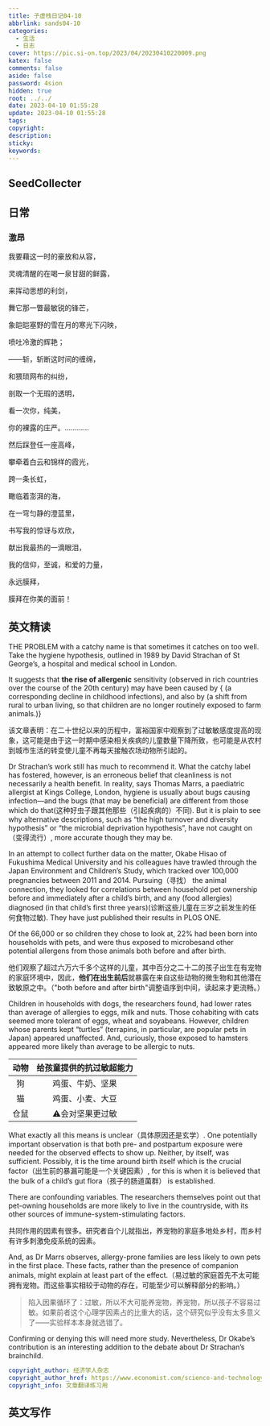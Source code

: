 ```yaml
---
title: 子虚栈日记04-10
abbrlink: sands04-10
categories:
  - 生活
  - 日志
cover: https://pic.si-on.top/2023/04/20230410220009.png
katex: false
comments: false
aside: false
password: 4sion
hidden: true
root: ../../
date: 2023-04-10 01:55:28
update: 2023-04-10 01:55:28
tags:
copyright:
description:
sticky:
keywords:
---
```


## SeedCollecter


## 日常
### 激昂
我要藉这一时的豪放和从容，

灵魂清醒的在喝一泉甘甜的鲜露，

来挥动思想的利剑，

舞它那一瞥最敏锐的锋芒，

象皑皑塞野的雪在月的寒光下闪映，

喷吐冷激的辉艳；

——斩，斩断这时间的缠绵，

和猥琐网布的纠纷，

剖取一个无瑕的透明，

看一次你，纯美，

你的裸露的庄严。…………

然后踩登任一座高峰，

攀牵着白云和锦样的霞光，

跨一条长虹，

瞰临着澎湃的海，

在一穹匀静的澄蓝里，

书写我的惊讶与欢欣，

献出我最热的一滴眼泪，

我的信仰，至诚，和爱的力量，

永远膜拜，

膜拜在你美的面前！

## 英文精读

THE PROBLEM with a catchy name is that sometimes it catches on too well. Take the hygiene hypothesis, outlined in 1989 by David Strachan of St George’s, a hospital and medical school in London. 

It suggests that **the rise of allergenic** sensitivity (observed in rich countries over the course of the 20th century) may have been caused by { (a corresponding decline in childhood infections), and also by (a shift from rural to urban living, so that children are no longer routinely exposed to farm animals.)}

该文章表明：在二十世纪以来的历程中，富裕国家中观察到了过敏敏感度提高的现象，这可能是由于这一时期中感染相关疾病的儿童数量下降所致，也可能是从农村到城市生活的转变使儿童不再每天接触农场动物所引起的。

Dr Strachan’s work still has much to recommend it. What the catchy label has fostered, however, is an erroneous belief that cleanliness is not necessarily a health benefit. In reality, says Thomas Marrs, a paediatric allergist at Kings College, London, hygiene is usually about bugs causing infection—and the bugs (that may be beneficial) are different from those which do that(这种好虫子跟其他那些（引起疾病的）不同). But it is plain to see why alternative descriptions, such as “the high turnover and diversity hypothesis” or “the microbial deprivation hypothesis”, have not caught on（变得流行）, more accurate though they may be.

In an attempt to collect further data on the matter, Okabe Hisao of Fukushima Medical University and his colleagues have trawled through the Japan Environment and Children’s Study, which tracked over 100,000 pregnancies between 2011 and 2014. Pursuing（寻找） the animal connection, they looked for correlations between household pet ownership before and immediately after a child’s birth, and any (food allergies) diagnosed (in that child’s first three years)(诊断这些儿童在三岁之前发生的任何食物过敏). They have just published their results in PLOS ONE.

Of the 66,000 or so children they chose to look at, 22% had been born into households with pets, and were thus exposed to microbesand other potential allergens from those animals both before and after birth.

他们观察了超过六万六千多个这样的儿童，其中百分之二十二的孩子出生在有宠物的家庭环境中，因此，**他们在出生前后**就暴露在来自这些动物的微生物和其他潜在致敏原之中。（"both before and after birth"调整语序到中间，读起来才更流畅。）


Children in households with dogs, the researchers found, had lower rates than average of allergies to eggs, milk and nuts. Those cohabiting with cats seemed more tolerant of eggs, wheat and soyabeans. However, children whose parents kept “turtles” (terrapins, in particular, are popular pets in Japan) appeared unaffected. And, curiously, those exposed to hamsters appeared more likely than average to be allergic to nuts.

| 动物 | 给孩童提供的抗过敏超能力 |
|:----:|:------------------------:|
|  狗  |     鸡蛋、牛奶、坚果     |
|  猫  |     鸡蛋、小麦、大豆     |
| 仓鼠 |     ⚠会对坚果更过敏      |


What exactly all this means is unclear（具体原因还是玄学）. One potentially important observation is that both pre- and postpartum exposure were needed for the observed effects to show up. Neither, by itself, was sufficient. Possibly, it is the time around birth itself which is the crucial factor（出生前的暴漏可能是一个关键因素）, for this is when it is believed that the bulk of a child’s gut flora（孩子的肠道菌群） is established.

There are confounding variables. The researchers themselves point out that pet-owning households are more likely to live in the countryside, with its other sources of immune-system-stimulating factors. 

共同作用的因素有很多。研究者自个儿就指出，养宠物的家庭多地处乡村，而乡村有许多刺激免疫系统的因素。


And, as Dr Marrs observes, allergy-prone families are less likely to own pets in the first place. These facts, rather than the presence of companion animals, might explain at least part of the effect.（易过敏的家庭首先不太可能拥有宠物。而这些事实相较于动物的存在，可能至少可以解释部分的影响。）
> 陷入因果循环了：过敏，所以不大可能养宠物，养宠物，所以孩子不容易过敏。如果前者这个心理学因素占的比重大的话，这个研究似乎没有太多意义了——实验样本本身就选错了。

Confirming or denying this will need more study. Nevertheless, Dr Okabe’s contribution is an interesting addition to the debate about Dr Strachan’s brainchild. 
```yml 本小节内容版权声明
copyright_author: 经济学人杂志
copyright_author_href: https://www.economist.com/science-and-technology/2023/03/29/more-evidence-that-animals-reduce-childhood-allergies
copyright_info: 文章翻译练习用
```

## 英文写作
